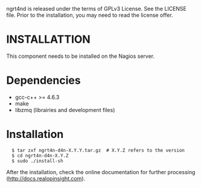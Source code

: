 ngrt4nd is released under the terms of GPLv3 License. See the LICENSE file.
Prior to the installation, you may need to read the license offer. 

 

INSTALLATTION
=
This component needs to be installed on the Nagios server.

Dependencies
==
- gcc-c++ >= 4.6.3
- make
- libzmq (librairies and development files)

Installation
==

```
  $ tar zxf ngrt4n-d4n-X.Y.Y.tar.gz  # X.Y.Z refers to the version
  $ cd ngrt4n-d4n-X.Y.Z
  $ sudo ./install-sh
```


After the installation, check the online documentation for further 
processing (http://docs.realopinsight.com).
